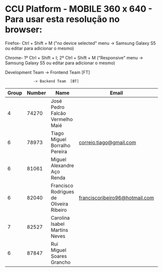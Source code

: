 # CCU Platform - MOBILE 360 x 640 - Para usar esta resolução no browser:
Firefox- Ctrl + Shift + M ("no device selected" menu -> Samsung Galaxy S5 ou editar para adicionar o mesmo)

Chrome- 1º Ctrl + Shift + I; 2º Ctrl + Shift + M ("Responsive" menu -> Samsung Galaxy S5 ou editar para adicionar o mesmo)

Development Team -> Frontend Team [FT]

                 -> Backend Team  [BT]

|Group  | Number  |Name                                      |Email                     |GitHub     |Team|
|-------|---------|------------------------------------------|--------------------------|-----------|----|
|4 	    |74270 	  |José Pedro Falcão Vermelho Maié           |                              |             | BT |
|6 	    |78973 	  |Tiago Miguel Borralho Pereira             |correio.tiago@gmail.com 	    |tmbp95       | FT |
|6 	    |81061 	  |Miguel Alexandre Aço Renda                |                              |             | FT |
|6 	    |82040 	  |Francisco Rodrigues de Oliveira Ribeiro   |franciscoribeiro96@hotmail.com|chicoribeiro | FT |
|7     	|82527 	  |Carolina Isabel Martins Neves             |                              |             | FT |
|6 	    |87847 	  |Rui Miguel Soares Grancho                 |                              |             | BT |
